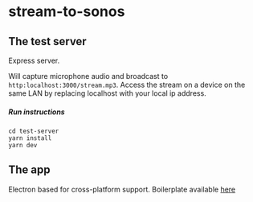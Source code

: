 # stream-to-sonos
## The test server
Express server.

Will capture microphone audio and broadcast to `http:localhost:3000/stream.mp3`. Access the stream on a device on the same LAN by replacing localhost with your local ip address.
##### Run instructions
```
cd test-server
yarn install
yarn dev
```

## The app
Electron based for cross-platform support.
Boilerplate available [here](https://github.com/filahf/react-electron-express-boilerplate)
